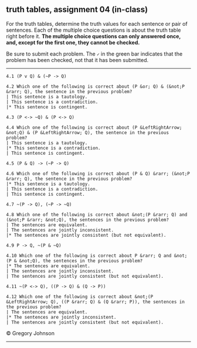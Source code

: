 ## truth tables, assignment 04 (in-class)
 

For the truth tables, determine the truth values for each sentence or pair of sentences. Each of the multiple choice questions is about the truth table right before it. **The multiple choice questions can only answered once, and, except for the first one, they cannot be checked.** 

Be sure to submit each problem. The `✓` in the green bar indicates that the problem has been checked, not that it has been submitted.

---

~~~{.TruthTable .Simple system="magnusSL" options="nocounterexample" points="10" late-credit="8"}
4.1 (P v Q) & (~P -> Q)
~~~

~~~{.QualitativeProblem .MultipleChoice options="check" points="7" late-credit="5"}
4.2 Which one of the following is correct about (P &or; Q) & (&not;P &rarr; Q), the sentence in the previous problem?
| This sentence is a tautology.
| This sentence is a contradiction.
|* This sentence is contingent.
~~~



~~~{.TruthTable .Simple system="magnusSL" options="nocounterexample" points="10" late-credit="8"}
4.3 (P <-> ~Q) & (P <-> Q)
~~~

~~~{.QualitativeProblem .MultipleChoice options="exam" points="7" late-credit="5"}
4.4 Which one of the following is correct about (P &LeftRightArrow; &not;Q) & (P &LeftRightArrow; Q), the sentence in the previous problem?
| This sentence is a tautology.
|* This sentence is a contradiction.
| This sentence is contingent.
~~~



~~~{.TruthTable .Simple system="magnusSL" options="nocounterexample" points="10" late-credit="8"}
4.5 (P & Q) -> (~P -> Q)
~~~

~~~{.QualitativeProblem .MultipleChoice options="exam" points="7" late-credit="5"}
4.6 Which one of the following is correct about (P & Q) &rarr; (&not;P &rarr; Q), the sentence in the previous problem?
|* This sentence is a tautology.
| This sentence is a contradiction.
| This sentence is contingent.
~~~



~~~{.TruthTable .Simple system="magnusSL" options="nocounterexample" points="10" late-credit="8"}
4.7 ~(P -> Q), (~P -> ~Q)
~~~

~~~{.QualitativeProblem .MultipleChoice options="exam" points="7" late-credit="5"}
4.8 Which one of the following is correct about &not;(P &rarr; Q) and (&not;P &rarr; &not;Q), the sentences in the previous problem?
| The sentences are equivalent.
| The sentences are jointly inconsistent.
|* The sentences are jointly consistent (but not equivalent).
~~~



~~~{.TruthTable .Simple system="magnusSL" options="nocounterexample" points="10" late-credit="8"}
4.9 P -> Q, ~(P & ~Q)
~~~

~~~{.QualitativeProblem .MultipleChoice options="exam" points="7" late-credit="5"}
4.10 Which one of the following is correct about P &rarr; Q and &not;(P & &not;Q), the sentences in the previous problem?
|* The sentences are equivalent.
| The sentences are jointly inconsistent.
| The sentences are jointly consistent (but not equivalent).
~~~



~~~{.TruthTable .Simple system="magnusSL" options="nocounterexample" points="10" late-credit="8"}
4.11 ~(P <-> Q), ((P -> Q) & (Q -> P))
~~~

~~~{.QualitativeProblem .MultipleChoice options="exam" points="7" late-credit="5"}
4.12 Which one of the following is correct about &not;(P &LeftRightArrow; Q), ((P &rarr; Q) & (Q &rarr; P)), the sentences in the previous problem?
| The sentences are equivalent.
|* The sentences are jointly inconsistent.
| The sentences are jointly consistent (but not equivalent).
~~~


<p>&copy; <script>document.write(new Date().getFullYear())</script> Gregory Johnson</p>

---